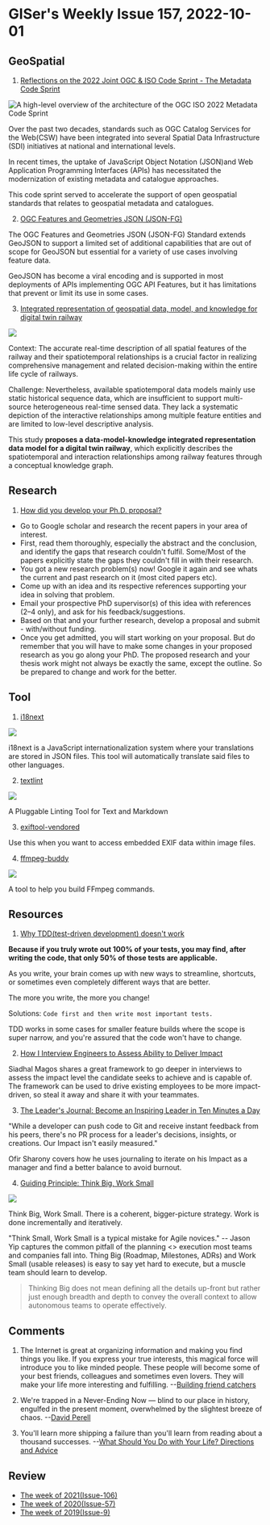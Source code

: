# GISer's Weekly Issue 157, 2022-10-01

## GeoSpatial

1. [Reflections on the 2022 Joint OGC & ISO Code Sprint - The Metadata Code Sprint](https://www.ogc.org/blog/4790)

![A high-level overview of the architecture of the OGC ISO 2022 Metadata Code Sprint](https://www.ogc.org/pub/www/files/blog/MetadSprintBlog_architecture.jpg)

Over the past two decades, standards such as OGC Catalog Services for the Web(CSW) have been integrated into several Spatial Data Infrastructure (SDI) initiatives at national and international levels.

In recent times, the uptake of JavaScript Object Notation (JSON)and Web Application Programming Interfaces (APIs) has necessitated the modernization of existing metadata and catalogue approaches.

This code sprint served to accelerate the support of open geospatial standards that relates to geospatial metadata and catalogues.

2. [OGC Features and Geometries JSON (JSON-FG)](https://github.com/opengeospatial/ogc-feat-geo-json)

The OGC Features and Geometries JSON (JSON-FG) Standard extends GeoJSON to support a limited set of additional capabilities that are out of scope for GeoJSON but essential for a variety of use cases involving feature data.

GeoJSON has become a viral encoding and is supported in most deployments of APIs implementing OGC API Features, but it has limitations that prevent or limit its use in some cases.

3. [Integrated representation of geospatial data, model, and knowledge for digital twin railway](https://www.tandfonline.com/doi/full/10.1080/17538947.2022.2127949?af=R)

![](https://www.tandfonline.com/na101/home/literatum/publisher/tandf/journals/content/tjde20/2022/tjde20.v015.i01/17538947.2022.2127949/20220927/images/medium/tjde_a_2127949_f0001_oc.jpg)

Context: The accurate real-time description of all spatial features of the railway and their spatiotemporal relationships is a crucial factor in realizing comprehensive management and related decision-making within the entire life cycle of railways.

Challenge: Nevertheless, available spatiotemporal data models mainly use static historical sequence data, which are insufficient to support multi-source heterogeneous real-time sensed data. They lack a systematic depiction of the interactive relationships among multiple feature entities and are limited to low-level descriptive analysis.

This study **proposes a data-model-knowledge integrated representation data model for a digital twin railway**, which explicitly describes the spatiotemporal and interaction relationships among railway features through a conceptual knowledge graph.

## Research

1. [How did you develop your Ph.D. proposal?](https://www.quora.com/How-did-you-develop-your-Ph-D-proposal)

- Go to Google scholar and research the recent papers in your area of interest.
- First, read them thoroughly, especially the abstract and the conclusion, and identify the gaps that research couldn't fulfil. Some/Most of the papers explicitly state the gaps they couldn't fill in with their research.
- You got a new research problem(s) now! Google it again and see whats the current and past research on it (most cited papers etc).
- Come up with an idea and its respective references supporting your idea in solving that problem.
- Email your prospective PhD supervisor(s) of this idea with references (2–4 only), and ask for his feedback/suggestions.
- Based on that and your further research, develop a proposal and submit - with/without funding.
- Once you get admitted, you will start working on your proposal. But do remember that you will have to make some changes in your proposed research as you go along your PhD. The proposed research and your thesis work might not always be exactly the same, except the outline. So be prepared to change and work for the better.

## Tool

1. [i18next](https://translate.i18next.com/)

![](https://res.cloudinary.com/cpress/image/upload/w_1280,e_sharpen:60,q_auto/gphi3erjesnfoahl6wf5.jpg)

i18next is a JavaScript internationalization system where your translations are stored in JSON files. This tool will automatically translate said files to other languages.

2. [textlint](https://textlint.github.io/)

![](https://github.com/textlint/textlint/raw/master/docs/assets/screenshot-lint-pretty-error.png)

A Pluggable Linting Tool for Text and Markdown

3. [exiftool-vendored](https://github.com/photostructure/exiftool-vendored.js)

Use this when you want to access embedded EXIF data within image files.

4. [ffmpeg-buddy](https://evanhahn.github.io/ffmpeg-buddy/)

![](https://cdn.beekka.com/blogimg/asset/202206/bg2022060904.webp)

A tool to help you build FFmpeg commands.

## Resources

1. [Why TDD(test-driven development) doesn't work](https://medium.com/@bsemaj/when-tdd-test-driven-development-doesnt-work-64ce0936611c)

**Because if you truly wrote out 100% of your tests, you may find, after writing the code, that only 50% of those tests are applicable.**

As you write, your brain comes up with new ways to streamline, shortcuts, or sometimes even completely different ways that are better.

The more you write, the more you change!

Solutions: `Code first and then write most important tests.`

TDD works in some cases for smaller feature builds where the scope is super narrow, and you're assured that the code won't have to change.

2. [How I Interview Engineers to Assess Ability to Deliver Impact](https://www.metaview.ai/resources/blog/how-i-interview-engineers-to-assess-ability-to-deliver-impact)

Siadhal Magos shares a great framework to go deeper in interviews to assess the impact level the candidate seeks to achieve and is capable of. The framework can be used to drive existing employees to be more impact-driven, so steal it away and share it with your teammates.

3. [The Leader's Journal: Become an Inspiring Leader in Ten Minutes a Day](https://leaddev.com/leadership-skills/leaders-journal-become-inspiring-leader-ten-minutes-day)

"While a developer can push code to Git and receive instant feedback from his peers, there's no PR process for a leader's decisions, insights, or creations. Our Impact isn't easily measured."

Ofir Sharony covers how he uses journaling to iterate on his Impact as a manager and find a better balance to avoid burnout.

4. [Guiding Principle: Think Big, Work Small](https://jchyip.medium.com/guiding-principle-think-big-work-small-8fb1fce6dd97)

![](https://miro.medium.com/max/720/1*nMGnnUl-dyIxd1L3RH6UQA.png)

Think Big, Work Small. There is a coherent, bigger-picture strategy. Work is done incrementally and iteratively.

"Think Small, Work Small is a typical mistake for Agile novices." -- Jason Yip captures the common pitfall of the planning <> execution most teams and companies fall into. Thing Big (Roadmap, Milestones, ADRs) and Work Small (usable releases) is easy to say yet hard to execute, but a muscle team should learn to develop.

> Thinking Big does not mean defining all the details up-front but rather just enough breadth and depth to convey the overall context to allow autonomous teams to operate effectively.

## Comments

1. The Internet is great at organizing information and making you find things you like. If you express your true interests, this magical force will introduce you to like minded people. These people will become some of your best friends, colleagues and sometimes even lovers. They will make your life more interesting and fulfilling.
   --[Building friend catchers](https://ferrucc.io/posts/friendcatchers/)

2. We're trapped in a Never-Ending Now — blind to our place in history, engulfed in the present moment, overwhelmed by the slightest breeze of chaos.
   --[David Perell](https://perell.com/essay/never-ending-now/)

3. You'll learn more shipping a failure than you'll learn from reading about a thousand successes.
   --[What Should You Do with Your Life? Directions and Advice](https://guzey.com/personal/what-should-you-do-with-your-life/)

## Review

- [The week of 2021(Issue-106)](https://github.com/lkcozy/weekly/blob/master/docs/2021/issue-106.md)
- [The week of 2020(Issue-57)](https://github.com/lkcozy/weekly/blob/master/docs/2020/issue-57.md)
- [The week of 2019(Issue-9)](https://github.com/lkcozy/weekly/blob/master/docs/2019/issue-9.md)
